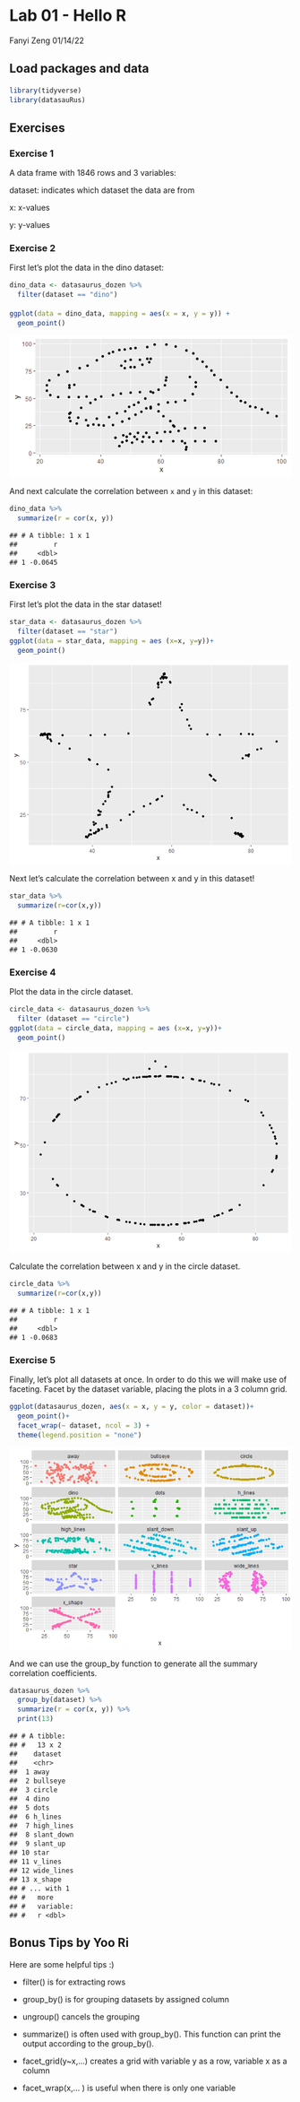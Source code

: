 Lab 01 - Hello R
================
Fanyi Zeng
01/14/22

## Load packages and data

``` r
library(tidyverse) 
library(datasauRus)
```

## Exercises

### Exercise 1

A data frame with 1846 rows and 3 variables:

dataset: indicates which dataset the data are from

x: x-values

y: y-values

### Exercise 2

First let’s plot the data in the dino dataset:

``` r
dino_data <- datasaurus_dozen %>%
  filter(dataset == "dino")

ggplot(data = dino_data, mapping = aes(x = x, y = y)) +
  geom_point()
```

![](lab-01-hello-r_files/figure-gfm/plot-dino-1.png)<!-- -->

And next calculate the correlation between `x` and `y` in this dataset:

``` r
dino_data %>%
  summarize(r = cor(x, y))
```

    ## # A tibble: 1 x 1
    ##         r
    ##     <dbl>
    ## 1 -0.0645

### Exercise 3

First let’s plot the data in the star dataset!

``` r
star_data <- datasaurus_dozen %>%
  filter(dataset == "star")
ggplot(data = star_data, mapping = aes (x=x, y=y))+
  geom_point()
```

![](lab-01-hello-r_files/figure-gfm/plot-star-1.png)<!-- -->

Next let’s calculate the correlation between x and y in this dataset!

``` r
star_data %>%
  summarize(r=cor(x,y))
```

    ## # A tibble: 1 x 1
    ##         r
    ##     <dbl>
    ## 1 -0.0630

### Exercise 4

Plot the data in the circle dataset.

``` r
circle_data <- datasaurus_dozen %>%
  filter (dataset == "circle")
ggplot(data = circle_data, mapping = aes (x=x, y=y))+
  geom_point()
```

![](lab-01-hello-r_files/figure-gfm/plot-circle-1.png)<!-- -->

Calculate the correlation between x and y in the circle dataset.

``` r
circle_data %>%
  summarize(r=cor(x,y))
```

    ## # A tibble: 1 x 1
    ##         r
    ##     <dbl>
    ## 1 -0.0683

### Exercise 5

Finally, let’s plot all datasets at once. In order to do this we will
make use of faceting. Facet by the dataset variable, placing the plots
in a 3 column grid.

``` r
ggplot(datasaurus_dozen, aes(x = x, y = y, color = dataset))+
  geom_point()+
  facet_wrap(~ dataset, ncol = 3) +
  theme(legend.position = "none")
```

![](lab-01-hello-r_files/figure-gfm/unnamed-chunk-1-1.png)<!-- -->

And we can use the group_by function to generate all the summary
correlation coefficients.

``` r
datasaurus_dozen %>%
  group_by(dataset) %>%
  summarize(r = cor(x, y)) %>%
  print(13)
```

    ## # A tibble:
    ## #   13 x 2
    ##    dataset   
    ##    <chr>     
    ##  1 away      
    ##  2 bullseye  
    ##  3 circle    
    ##  4 dino      
    ##  5 dots      
    ##  6 h_lines   
    ##  7 high_lines
    ##  8 slant_down
    ##  9 slant_up  
    ## 10 star      
    ## 11 v_lines   
    ## 12 wide_lines
    ## 13 x_shape   
    ## # ... with 1
    ## #   more
    ## #   variable:
    ## #   r <dbl>

## Bonus Tips by Yoo Ri

Here are some helpful tips :)

-   filter() is for extracting rows

-   group_by() is for grouping datasets by assigned column

-   ungroup() cancels the grouping

-   summarize() is often used with group_by(). This function can print
    the output according to the group_by().

-   facet_grid(y\~x,…) creates a grid with variable y as a row, variable
    x as a column  

-   facet_wrap(x,… ) is useful when there is only one variable

